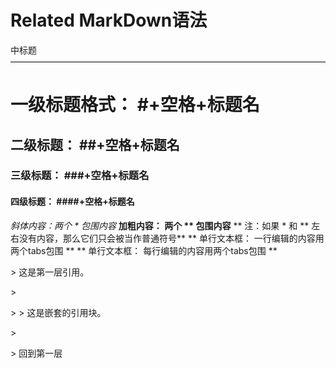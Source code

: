 Related
MarkDown语法
=================================
中标题
————————————————————————————————————
# 一级标题格式： #+空格+标题名
## 二级标题： ##+空格+标题名
### 三级标题： ###+空格+标题名
#### 四级标题： ####+空格+标题名

*斜体内容：两个 * 包围内容*
**加粗内容： 两个 ** 包围内容**
** 注：如果 * 和 ** 左右没有内容，那么它们只会被当作普通符号**
** 单行文本框： 一行编辑的内容用两个tabs包围 **
** 单行文本框： 每行编辑的内容用两个tabs包围 **


&gt; 这是第一层引用。

&gt;

&gt; &gt; 这是嵌套的引用块。

&gt;

&gt; 回到第一层



